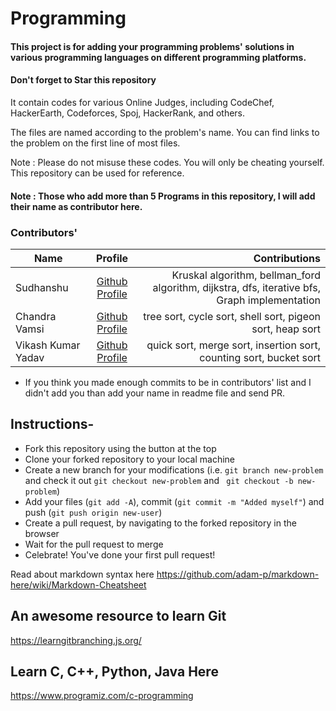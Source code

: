# Programming

#### This project is for adding your programming problems' solutions in various programming languages on different programming platforms.

#### Don't forget to Star this repository

It contain codes for various Online Judges, including CodeChef, HackerEarth, Codeforces, Spoj, HackerRank, and others.

The files are named according to the problem's name. You can find links to the problem on the first line of most files.

Note : Please do not misuse these codes. You will only be cheating yourself. This repository can be used for reference.

#### Note : Those who add more than 5 Programs in this repository, I will add their name as contributor here.

### Contributors'

| Name        | Profile           | Contributions  |
| ------------- |:-------------:| -----:|
| Sudhanshu      | [Github Profile](https://github.com/Capreyon) | Kruskal algorithm, bellman_ford algorithm, dijkstra, dfs, iterative bfs, Graph implementation |
| Chandra Vamsi      | [Github Profile](https://github.com/rchandravamsi14) | tree sort, cycle sort, shell sort, pigeon sort, heap sort |
| Vikash Kumar Yadav     | [Github Profile](https://github.com/geekfreak97) | quick sort, merge sort, insertion sort, counting sort, bucket sort |


* If you think you made enough commits to be in contributors' list and I didn't add you than add your name in readme file and send PR.

## Instructions-

- Fork this repository using the button at the top
- Clone your forked repository to your local machine
- Create a new branch for your modifications (i.e. ```git branch new-problem``` and check it out ```git checkout new-problem``` and ``` git checkout -b new-problem```)
- Add your files (```git add -A```), commit (```git commit -m "Added myself"```) and push (```git push origin new-user```)
- Create a pull request, by navigating to the forked repository in the browser
- Wait for the pull request to merge
- Celebrate! You've done your first pull request!


Read about markdown syntax here
https://github.com/adam-p/markdown-here/wiki/Markdown-Cheatsheet

## An awesome resource to learn Git
https://learngitbranching.js.org/

## Learn C, C++, Python, Java Here
https://www.programiz.com/c-programming
